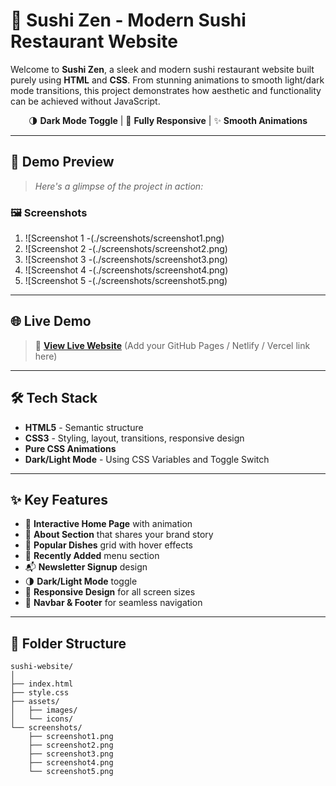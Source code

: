 # 🍣 Sushi Zen - Modern Sushi Restaurant Website

Welcome to **Sushi Zen**, a sleek and modern sushi restaurant website built purely using **HTML** and **CSS**. From stunning animations to smooth light/dark mode transitions, this project demonstrates how aesthetic and functionality can be achieved without JavaScript.

<div align="center">
  
🌗 **Dark Mode Toggle** | 🎴 **Fully Responsive** | ✨ **Smooth Animations**

</div>

---

## 📸 Demo Preview

> _Here's a glimpse of the project in action:_

### 🖼️ Screenshots

1. ![Screenshot 1 -(./screenshots/screenshot1.png)
2. ![Screenshot 2 -(./screenshots/screenshot2.png)
3. ![Screenshot 3 -(./screenshots/screenshot3.png)
4. ![Screenshot 4 -(./screenshots/screenshot4.png)
5. ![Screenshot 5 -(./screenshots/screenshot5.png)

---

## 🌐 Live Demo

> 🔗 **[View Live Website](#)** (Add your GitHub Pages / Netlify / Vercel link here)

---

## 🛠️ Tech Stack

- **HTML5** - Semantic structure
- **CSS3** - Styling, layout, transitions, responsive design
- **Pure CSS Animations**
- **Dark/Light Mode** - Using CSS Variables and Toggle Switch

---

## ✨ Key Features

- 🎌 **Interactive Home Page** with animation
- 🍥 **About Section** that shares your brand story
- 🍣 **Popular Dishes** grid with hover effects
- 🥢 **Recently Added** menu section
- 📬 **Newsletter Signup** design
- 🌗 **Dark/Light Mode** toggle
- 📱 **Responsive Design** for all screen sizes
- 📍 **Navbar & Footer** for seamless navigation

---

## 🧩 Folder Structure

```
sushi-website/
│
├── index.html
├── style.css
├── assets/
│   ├── images/
│   └── icons/
└── screenshots/
    ├── screenshot1.png
    ├── screenshot2.png
    ├── screenshot3.png
    ├── screenshot4.png
    └── screenshot5.png
```
